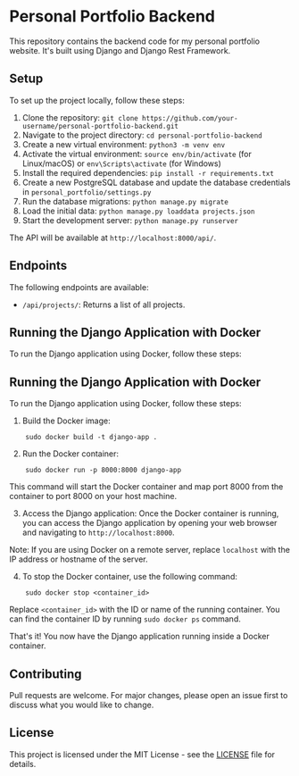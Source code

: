 # Personal Portfolio Backend

This repository contains the backend code for my personal portfolio website. It's built using Django and Django Rest Framework.

## Setup

To set up the project locally, follow these steps:

1. Clone the repository: `git clone https://github.com/your-username/personal-portfolio-backend.git`
2. Navigate to the project directory: `cd personal-portfolio-backend`
3. Create a new virtual environment: `python3 -m venv env`
4. Activate the virtual environment: `source env/bin/activate` (for Linux/macOS) or `env\Scripts\activate` (for Windows)
5. Install the required dependencies: `pip install -r requirements.txt`
6. Create a new PostgreSQL database and update the database credentials in `personal_portfolio/settings.py`
7. Run the database migrations: `python manage.py migrate`
8. Load the initial data: `python manage.py loaddata projects.json`
9. Start the development server: `python manage.py runserver`

The API will be available at `http://localhost:8000/api/`.

## Endpoints

The following endpoints are available:

- `/api/projects/`: Returns a list of all projects.

## Running the Django Application with Docker

To run the Django application using Docker, follow these steps:

## Running the Django Application with Docker

To run the Django application using Docker, follow these steps:

1. Build the Docker image:

```
    sudo docker build -t django-app .
```

2. Run the Docker container:

```
    sudo docker run -p 8000:8000 django-app
```

This command will start the Docker container and map port 8000 from the container to port 8000 on your host machine.

3. Access the Django application:
Once the Docker container is running, you can access the Django application by opening your web browser and navigating to `http://localhost:8000`.

Note: If you are using Docker on a remote server, replace `localhost` with the IP address or hostname of the server.

4. To stop the Docker container, use the following command:
```
    sudo docker stop <container_id>
```


Replace `<container_id>` with the ID or name of the running container. You can find the container ID by running `sudo docker ps` command.

That's it! You now have the Django application running inside a Docker container.



## Contributing

Pull requests are welcome. For major changes, please open an issue first to discuss what you would like to change.

## License

This project is licensed under the MIT License - see the [LICENSE](LICENSE) file for details.
